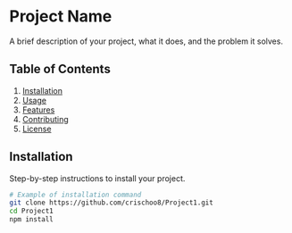 # Project Name

A brief description of your project, what it does, and the problem it solves.

## Table of Contents
1. [Installation](#installation)
2. [Usage](#usage)
3. [Features](#features)
4. [Contributing](#contributing)
5. [License](#license)

## Installation

Step-by-step instructions to install your project.

```bash
# Example of installation command
git clone https://github.com/crischoo8/Project1.git
cd Project1
npm install
